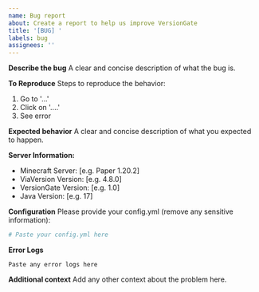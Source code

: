 ```yaml
---
name: Bug report
about: Create a report to help us improve VersionGate
title: '[BUG] '
labels: bug
assignees: ''
---
```


**Describe the bug**
A clear and concise description of what the bug is.

**To Reproduce**
Steps to reproduce the behavior:
1. Go to '...'
2. Click on '....'
3. See error

**Expected behavior**
A clear and concise description of what you expected to happen.

**Server Information:**
 - Minecraft Server: [e.g. Paper 1.20.2]
 - ViaVersion Version: [e.g. 4.8.0]
 - VersionGate Version: [e.g. 1.0]
 - Java Version: [e.g. 17]

**Configuration**
Please provide your config.yml (remove any sensitive information):
```yaml
# Paste your config.yml here
```

**Error Logs**
```
Paste any error logs here
```

**Additional context**
Add any other context about the problem here. 